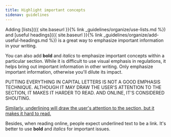 ```yaml
---
title: Highlight important concepts
sidenav: guidelines
---
```


Adding [lists]({{ site.baseurl }}{% link _guidelines/organize/use-lists.md %}) and [useful headings]({{ site.baseurl }}{% link _guidelines/organize/add-useful-headings.md %}) is a great way to emphasize important information in your writing.

You can also add **bold** and _italics_ to emphasize important concepts within a particular section. While it is difficult to use visual emphasis in regulations, it helps bring out important information in other writing. Only emphasize important information, otherwise you'll dilute its impact.

PUTTING EVERYTHING IN CAPITAL LETTERS IS NOT A GOOD EMPHASIS TECHNIQUE. ALTHOUGH IT MAY DRAW THE USER'S ATTENTION TO THE SECTION, IT MAKES IT HARDER TO READ. AND ONLINE, IT'S CONSIDERED SHOUTING.

<u>Similarly, underlining will draw the user's attention to the section, but it makes it hard to read.</u>

Besides, when reading online, people expect underlined text to be a link. It's better to use **bold** and _italics_ for important issues.
